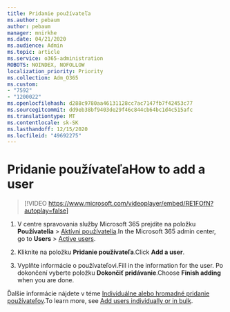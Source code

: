 ```yaml
---
title: Pridanie používateľa
ms.author: pebaum
author: pebaum
manager: mnirkhe
ms.date: 04/21/2020
ms.audience: Admin
ms.topic: article
ms.service: o365-administration
ROBOTS: NOINDEX, NOFOLLOW
localization_priority: Priority
ms.collection: Adm_O365
ms.custom:
- "7592"
- "1200022"
ms.openlocfilehash: d288c9780aa46131128cc7ac7147fb7f42453c77
ms.sourcegitcommit: dd9eb38bf9403de29f46c844cb64bc1d4c515afc
ms.translationtype: MT
ms.contentlocale: sk-SK
ms.lasthandoff: 12/15/2020
ms.locfileid: "49692275"
---
```

# <a name="how-to-add-a-user"></a><span data-ttu-id="e3f6e-102">Pridanie používateľa</span><span class="sxs-lookup"><span data-stu-id="e3f6e-102">How to add a user</span></span>

> [!VIDEO https://www.microsoft.com/videoplayer/embed/RE1FOfN?autoplay=false]

1. <span data-ttu-id="e3f6e-103">V centre spravovania služby Microsoft 365 prejdite na položku **Používatelia** > [Aktívni používatelia](https://admin.microsoft.com/Adminportal/Home?source=applauncher#/users).</span><span class="sxs-lookup"><span data-stu-id="e3f6e-103">In the Microsoft 365 admin center, go to **Users** > [Active users](https://admin.microsoft.com/Adminportal/Home?source=applauncher#/users).</span></span>

2. <span data-ttu-id="e3f6e-104">Kliknite na položku **Pridanie používateľa**.</span><span class="sxs-lookup"><span data-stu-id="e3f6e-104">Click **Add a user**.</span></span>

3. <span data-ttu-id="e3f6e-105">Vyplňte informácie o používateľovi.</span><span class="sxs-lookup"><span data-stu-id="e3f6e-105">Fill in the information for the user.</span></span> <span data-ttu-id="e3f6e-106">Po dokončení vyberte položku **Dokončiť pridávanie**.</span><span class="sxs-lookup"><span data-stu-id="e3f6e-106">Choose **Finish adding** when you are done.</span></span>

<span data-ttu-id="e3f6e-107">Ďalšie informácie nájdete v téme [Individuálne alebo hromadné pridanie používateľov](https://docs.microsoft.com/microsoft-365/admin/add-users/add-users).</span><span class="sxs-lookup"><span data-stu-id="e3f6e-107">To learn more, see [Add users individually or in bulk](https://docs.microsoft.com/microsoft-365/admin/add-users/add-users).</span></span>